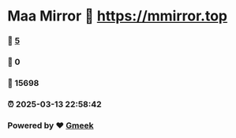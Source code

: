 # Maa Mirror :link: https://mmirror.top 
### :page_facing_up: [5](https://mmirror.top/tag.html) 
### :speech_balloon: 0 
### :hibiscus: 15698 
### :alarm_clock: 2025-03-13 22:58:42 
### Powered by :heart: [Gmeek](https://github.com/Meekdai/Gmeek)
